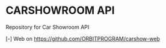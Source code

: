 # CARSHOWROOM API

Repository for Car Showroom API

[-] Web on https://github.com/ORBITPROGRAM/carshow-web